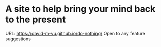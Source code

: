 # A site to help bring your mind back to the present
URL: https://david-m-vu.github.io/do-nothing/ 
Open to any feature suggestions
